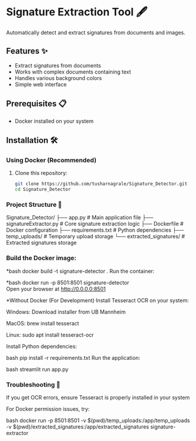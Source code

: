 # Signature Extraction Tool 🖋️

Automatically detect and extract signatures from documents and images.

## Features ✨
- Extract signatures from documents
- Works with complex documents containing text
- Handles various background colors
- Simple web interface

## Prerequisites 📋
- Docker installed on your system

## Installation 🛠️

### Using Docker (Recommended)
1. Clone this repository:
   ```bash
   git clone https://github.com/tusharnagrale/Signature_Detector.git
   cd Signature_Detector

### Project Structure 📂

Signature_Detector/
├── app.py               # Main application file
├── signatureExtractor.py # Core signature extraction logic
├── Dockerfile           # Docker configuration
├── requirements.txt     # Python dependencies
├── temp_uploads/        # Temporary upload storage
└── extracted_signatures/ # Extracted signatures storage

### Build the Docker image:

*bash
docker build -t signature-detector .
Run the container:

*bash
docker run -p 8501:8501 signature-detector   
Open your browser at http://0.0.0.0:8501


*Without Docker (For Development)
Install Tesseract OCR on your system:

Windows: Download installer from UB Mannheim

MacOS: brew install tesseract

Linux: sudo apt install tesseract-ocr

Install Python dependencies:

bash
pip install -r requirements.txt
Run the application:

bash
streamlit run app.py


### Troubleshooting 🔧

If you get OCR errors, ensure Tesseract is properly installed in your system

For Docker permission issues, try:

bash
docker run -p 8501:8501 -v $(pwd)/temp_uploads:/app/temp_uploads -v $(pwd)/extracted_signatures:/app/extracted_signatures signature-extractor
